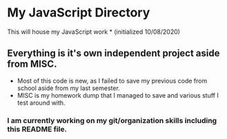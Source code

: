 # My JavaScript Directory

This will house my JavaScript work     * (initialized 10/08/2020)

## Everything is it's own independent project aside from MISC.

  * Most of this code is new, as I failed to save my previous code from school aside from my last semester.
  * MISC is my homework dump that I managed to save and various stuff I test around with.



### I am currently working on my git/organization skills including this README file.
